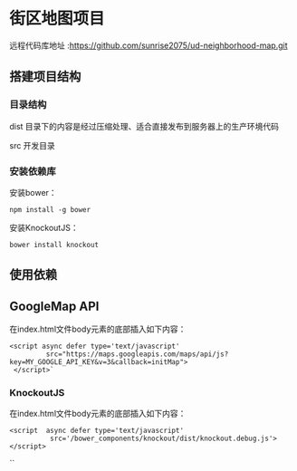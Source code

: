 # 街区地图项目
 远程代码库地址 :https://github.com/sunrise2075/ud-neighborhood-map.git

## 搭建项目结构

### 目录结构

dist    目录下的内容是经过压缩处理、适合直接发布到服务器上的生产环境代码

src    开发目录

### 安装依赖库

安装bower：

`
npm install -g bower
`

安装KnockoutJS：

`
bower install knockout
`

## 使用依赖

## GoogleMap API

在index.html文件body元素的底部插入如下内容：

```$xslt
<script async defer type='text/javascript'
         src="https://maps.googleapis.com/maps/api/js?key=MY_GOOGLE_API_KEY&v=3&callback=initMap">
 </script>`

```

### KnockoutJS

在index.html文件body元素的底部插入如下内容：

```$xslt
<script  async defer type='text/javascript'
          src='/bower_components/knockout/dist/knockout.debug.js'></script>

```
``